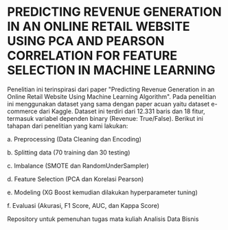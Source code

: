 # **PREDICTING REVENUE GENERATION IN AN ONLINE RETAIL WEBSITE USING PCA AND PEARSON CORRELATION FOR FEATURE SELECTION IN MACHINE LEARNING**

Penelitian ini terinspirasi dari paper "Predicting Revenue Generation in an Online Retail Website Using Machine Learning Algorithm". Pada penelitian ini menggunakan dataset yang sama dengan paper acuan yaitu dataset e-commerce dari Kaggle. Dataset ini terdiri dari 12.331 baris dan 18 fitur, termasuk variabel dependen binary (Revenue: True/False). Berikut ini tahapan dari penelitian yang kami lakukan:

a. Preprocessing (Data Cleaning dan Encoding)

b. Splitting data (70 training dan 30 testing)

c. Imbalance (SMOTE dan RandomUnderSampler)

d. Feature Selection (PCA dan Korelasi Pearson)

e. Modeling (XG Boost kemudian dilakukan hyperparameter tuning)

f. Evaluasi (Akurasi, F1 Score, AUC, dan Kappa Score)

Repository untuk pemenuhan tugas mata kuliah Analisis Data Bisnis
